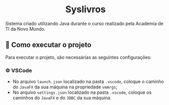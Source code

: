 <h1 align="center">
  Syslivros
</h1>

Sistema criado utilizando Java durante o curso realizado pela Academia de TI da Novo Mundo.

## 🔨 Como executar o projeto

Para executar o projeto, são necessárias as seguintes configurações:

### ⚙️ VSCode

- No arquivo `launch.json` localizado na pasta `.vscode`, coloque o caminho
do `JavaFX` da sua máquina na propriedade `vmArgs`;
- No arquivo `settings.json` localizado na pasta `.vscode`, coloque os caminhos
do `JavaFX` e do `JDBC` da sua máquina.